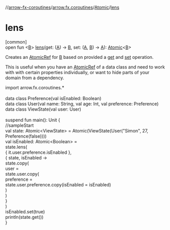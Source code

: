 //[arrow-fx-coroutines](../../../index.md)/[arrow.fx.coroutines](../index.md)/[Atomic](index.md)/[lens](lens.md)

# lens

[common]\
open fun &lt;[B](lens.md)&gt; [lens](lens.md)(get: ([A](index.md)) -&gt; [B](lens.md), set: ([A](index.md), [B](lens.md)) -&gt; [A](index.md)): [Atomic](index.md)&lt;[B](lens.md)&gt;

Creates an [AtomicRef](../../../../arrow-continuations/arrow-continuations/arrow.continuations.generic/-atomic-ref/index.md) for [B](lens.md) based on provided a [get](lens.md) and [set](lens.md) operation.

This is useful when you have an [AtomicRef](../../../../arrow-continuations/arrow-continuations/arrow.continuations.generic/-atomic-ref/index.md) of a data class and need to work with with certain properties individually, or want to hide parts of your domain from a dependency.

import arrow.fx.coroutines.*\
\
data class Preference(val isEnabled: Boolean)\
data class User(val name: String, val age: Int, val preference: Preference)\
data class ViewState(val user: User)\
\
suspend fun main(): Unit {\
  //sampleStart\
  val state: Atomic&lt;ViewState&gt; = Atomic(ViewState(User("Simon", 27, Preference(false))))\
  val isEnabled: Atomic&lt;Boolean&gt; =\
    state.lens(\
      { it.user.preference.isEnabled },\
      { state, isEnabled -&gt;\
        state.copy(\
          user =\
          state.user.copy(\
            preference =\
            state.user.preference.copy(isEnabled = isEnabled)\
          )\
        )\
      }\
    )\
  isEnabled.set(true)\
  println(state.get())\
}<!--- KNIT example-atomic-03.kt -->
